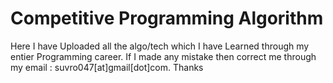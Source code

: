 # Competitive Programming Algorithm
Here I have Uploaded all the algo/tech which I have Learned through my entier Programming career.
If I made any mistake then correct me through my email : suvro047[at]gmail[dot]com. Thanks
